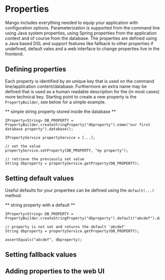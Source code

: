 # Properties

Mango includes everything needed to equip your application with configuration options. Parameterization is supported from the command line using Java system properties, using Spring properties from the application context and of course from the database.
The properties are defined using a Java based DSL and support features like fallback to other properties if undefined, default vales and a web interface to change properties live in the frontend.

## Defining properties

Each property is identified by an unique key that is used on the command line/application content/database. 
Furthermore an extra name may be defined that is used as a human readable description for the (in most cases) more technical key. 
Starting point to create a new property is the `PropertyBuilder`, see below for a simple example.

** simple string property stored inside the database **
```
IProperty<String> DB_PROPERTY = PropertyBuilder.createStringProperty("dbproperty").name("our first database property").database();

IPropertyService propertyService = [...];

// set the value
propertyService.setProperty(DB_PROPERTY, "my property");

// retrieve the previously set value
String dbproperty = propertyService.getProperty(DB_PROPERTY);
```

## Setting default values

Useful defaults for your properties can be defined using the `default(...)` method.

** string property with a default **
```
IProperty<String> DB_PROPERTY = PropertyBuilder.createStringProperty("dbproperty").default("abcdef").database();

// property is not set and returns the default 'abcdef'
String dbproperty = propertyService.getProperty(DB_PROPERTY);

assertEquals("abcdef", dbproperty);

```

## Setting fallback values
## Adding properties to the web UI
